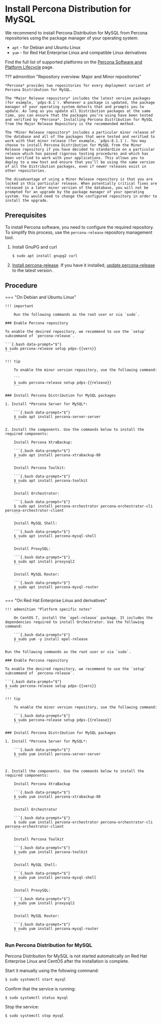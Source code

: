 # Install Percona Distribution for MySQL

We recommend to install Percona Distribution for MySQL from Percona repositories using the package manager of your operating system:

* `apt` - for Debian and Ubuntu Linux
* `yum` - for Red Hat Enterprise Linux and compatible Linux derivatives

Find the full list of supported platforms on the [Percona Software and Platform Lifecycle](https://www.percona.com/services/policies/percona-software-support-lifecycle#mysql) page.

??? admonition "Repository overview: Major and Minor repositories" 

    *Percona* provides two repositories for every deployment variant of Percona Distribution for MySQL.

    The *Major Release repository* includes the latest version packages (for example, `pdps-8.1`). Whenever a package is updated, the package manager of your operating system detects that and prompts you to update. As long as you update all Distribution packages at the same time, you can ensure that the packages you’re using have been tested and verified by *Percona*. Installing Percona Distribution for MySQL from the Major Release Repository is the recommended method.

    The *Minor Release repository* includes a particular minor release of the database and all of the packages that were tested and verified to work with that minor release (for example, `pdps-8.1.1`). You may choose to install Percona Distribution for MySQL from the Minor Release repository if you have decided to standardize on a particular release which has passed rigorous testing procedures and which has been verified to work with your applications. This allows you to deploy to a new host and ensure that you’ll be using the same version of all the Distribution packages, even if newer releases exist in other repositories.

    The disadvantage of using a Minor Release repository is that you are locked in this particular release. When potentially critical fixes are released in a later minor version of the database, you will not be prompted for an upgrade by the package manager of your operating system. You would need to change the configured repository in order to install the upgrade.

## Prerequisites

To install Percona software, you need to configure the required repository. To simplify this process, use the `percona-release` repository management tool. 

1. Install GnuPG and curl

    ```{.bash data-prompt="$"}
    $ sudo apt install gnupg2 curl
    ```

2. [Install percona-release](https://www.percona.com/doc/percona-repo-config/installing.html). If you have it installed, [update percona-release](https://www.percona.com/doc/percona-repo-config/updating.html) to the latest version.

## Procedure

=== "On Debian and Ubuntu Linux"

    !!! important

        Run the following commands as the root user or via `sudo`.

    ### Enable Percona repository

    To enable the desired repository, we recommend to use the `setup` subcommand of `percona-release`.

    ```{.bash data-prompt="$"}
    $ sudo percona-release setup pdps-{{vers}}
    ```

    !!! tip

        To enable the minor version repository, use the following command:

        ```
        $ sudo percona-release setup pdps-{{release}}
        ```

    ### Install Percona Distribution for MySQL packages

    1. Install *Percona Server for MySQL*:

        ```{.bash data-prompt="$"}
        $ sudo apt install percona-server-server
        ```

    2. Install the components. Use the commands below to install the required components:

        Install Percona XtraBackup:

        ```{.bash data-prompt="$"}
        $ sudo apt install percona-xtrabackup-80
        ```

        Install Percona Toolkit:

        ```{.bash data-prompt="$"}
        $ sudo apt install percona-toolkit
        ```

        Install Orchestrator:

        ```{.bash data-prompt="$"}
        $ sudo apt install percona-orchestrator percona-orchestrator-cli percona-orchestrator-client
        ```

        Install MySQL Shell:

        ```{.bash data-prompt="$"}
        $ sudo apt install percona-mysql-shell
        ```

        Install ProxySQL:

        ```{.bash data-prompt="$"}
        $ sudo apt install proxysql2
        ```

        Install MySQL Router:

        ```{.bash data-prompt="$"}
        $ sudo apt install percona-mysql-router
        ```

=== "On Red Hat Enterprise Linux and derivatives"
 
    !!! admonition "Platform specific notes"

        On CentOS 7, install the `epel-release` package. It includes the dependencies required to install Orchestrator. Use the following command:

        ```{.bash data-prompt="$"}
        $ sudo yum -y install epel-release
        ```

    Run the following commands as the root user or via `sudo`.

    ### Enable Percona repository

    To enable the desired repository, we recommend to use the `setup` subcommand of `percona-release`.

    ```{.bash data-prompt="$"}
    $ sudo percona-release setup pdps-{{vers}}
    ```

    !!! tip

        To enable the minor version repository, use the following command:

        ```{.bash data-prompt="$"}
        $ sudo percona-release setup pdps-{{release}}
        ```

    ### Install Percona Distribution for MySQL packages

    1. Install *Percona Server for MySQL*:

        ```{.bash data-prompt="$"}
        $ sudo yum install percona-server-server
        ```


    2. Install the components. Use the commands below to install the required components:

        Install Percona XtraBackup

        ```{.bash data-prompt="$"}
        $ sudo yum install percona-xtrabackup-80
        ```

        Install Orchestrator

        ```{.bash data-prompt="$"}
        $ sudo yum install percona-orchestrator percona-orchestrator-cli percona-orchestrator-client
        ```

        Install Percona Toolkit

        ```{.bash data-prompt="$"}
        $ sudo yum install percona-toolkit
        ```

        Install MySQL Shell:

        ```{.bash data-prompt="$"}
        $ sudo yum install percona-mysql-shell
        ```

        Install ProxySQL:

        ```{.bash data-prompt="$"}
        $ sudo yum install proxysql2
        ```

        Install MySQL Router:

        ```{.bash data-prompt="$"}
        $ sudo yum install percona-mysql-router
        ```

### Run Percona Distribution for MySQL

Percona Distribution for MySQL is not started automatically on Red Hat Enterprise Linux and CentOS after the installation is complete. 

Start it manually using the following command:

```{.bash data-prompt="$"}
$ sudo systemctl start mysql
```

Confirm that the service is running:

```{.bash data-prompt="$"}
$ sudo systemctl status mysql
```

Stop the service:

```{.bash data-prompt="$"}
$ sudo systemctl stop mysql
```


